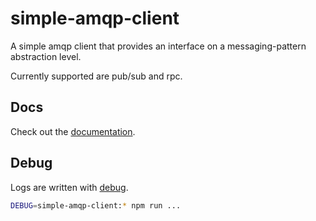 # simple-amqp-client

A simple amqp client that provides an interface on a messaging-pattern abstraction level.

Currently supported are pub/sub and rpc. 

## Docs

Check out the [documentation](https://sandro-salzmann.github.io/simple-amqp-client/).

## Debug

Logs are written with [debug](https://www.npmjs.com/package/debug).

```sh
DEBUG=simple-amqp-client:* npm run ...
```

